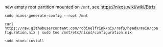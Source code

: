 new empty root partition mounted on `/mnt`, see https://nixos.wiki/wiki/Btrfs

`sudo nixos-generate-config --root /mnt`

`curl https://raw.githubusercontent.com/robinelfrink/nix/refs/heads/main/configuration.nix | sudo tee /mnt/etc/nixos/configuration.nix`

`sudo nixos-install`

